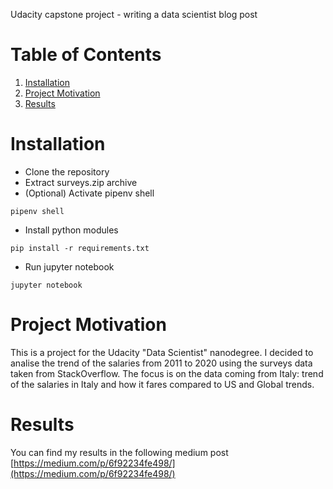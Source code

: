 Udacity capstone project - writing a data scientist blog post

# Table of Contents
1. [Installation](README.md#installation)
2. [Project Motivation](README.md#project-motivation)
3. [Results](README.md#results)

# Installation
- Clone the repository
- Extract surveys.zip archive
- (Optional) Activate pipenv shell
```
pipenv shell
```
- Install python modules
```
pip install -r requirements.txt
```
- Run jupyter notebook
```
jupyter notebook
```

# Project Motivation
This is a project for the Udacity "Data Scientist" nanodegree.
I decided to analise the trend of the salaries from 2011 to 2020 using the surveys data taken from StackOverflow. The focus is on the data coming from Italy: trend of the salaries in Italy and how it fares compared to US and Global trends.

# Results
You can find my results in the following medium post [https://medium.com/p/6f92234fe498/](https://medium.com/p/6f92234fe498/)

